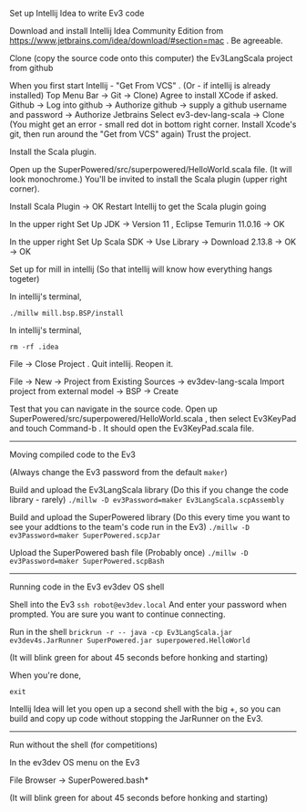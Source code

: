 Set up Intellij Idea to write Ev3 code

Download and install Intellij Idea Community Edition from https://www.jetbrains.com/idea/download/#section=mac . Be agreeable.

Clone (copy the source code onto this computer) the Ev3LangScala project from github

When you first start Intellij - "Get From VCS" . (Or - if intellij is already installed) Top Menu Bar -> Git -> Clone)
Agree to install XCode if asked. 
Github -> Log into github -> Authorize github -> supply a github username and password -> Authorize Jetbrains
Select ev3-dev-lang-scala -> Clone
(You might get an error - small red dot in bottom right corner. Install Xcode's git, then run around the "Get from VCS" again)
Trust the project.

Install the Scala plugin. 

Open up the SuperPowered/src/superpowered/HelloWorld.scala file. (It will look monochrome.)
You'll be invited to install the Scala plugin (upper right corner). 

Install Scala Plugin -> OK
Restart Intellij to get the Scala plugin going

In the upper right Set Up JDK -> Version 11 , Eclipse Temurin 11.0.16 -> OK

In the upper right Set Up Scala SDK -> Use Library -> Download 2.13.8 -> OK -> OK

Set up for mill in intellij (So that intellij will know how everything hangs togeter)

In intellij's terminal,

```./millw mill.bsp.BSP/install```

In intellij's terminal, 

```rm -rf .idea```

File -> Close Project . Quit intellij. Reopen it. 

File -> New -> Project from Existing Sources -> ev3dev-lang-scala
Import project from external model -> BSP -> Create

Test that you can navigate in the source code. Open up SuperPowered/src/superpowered/HelloWorld.scala , then select Ev3KeyPad and touch Command-b . It should open the Ev3KeyPad.scala file.

---

Moving compiled code to the Ev3

(Always change the Ev3 password from the default `maker`)

Build and upload the Ev3LangScala library (Do this if you change the code library - rarely)
```./millw -D ev3Password=maker Ev3LangScala.scpAssembly```

Build and upload the SuperPowered library (Do this every time you want to see your addtions to the team's code run in the Ev3)
```./millw -D ev3Password=maker SuperPowered.scpJar```

Upload the SuperPowered bash file (Probably once)
```./millw -D ev3Password=maker SuperPowered.scpBash```

---
Running code in the Ev3 ev3dev OS shell

Shell into the Ev3
```ssh robot@ev3dev.local```
And enter your password when prompted. You are sure you want to continue connecting.

Run in the shell
```brickrun -r -- java -cp Ev3LangScala.jar ev3dev4s.JarRunner SuperPowered.jar superpowered.HelloWorld```

(It will blink green for about 45 seconds before honking and starting)

When you're done, 

```exit```

Intellij Idea will let you open up a second shell with the big +, so you can build and copy up code without stopping the JarRunner on the Ev3.

---
Run without the shell (for competitions)

In the ev3dev OS menu on the Ev3

File Browser -> SuperPowered.bash*

(It will blink green for about 45 seconds before honking and starting)

